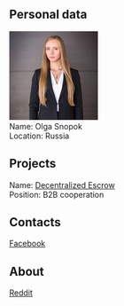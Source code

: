 ## Personal data
![ photo](../people/photo/olga_snopok.jpg)  
Name:  Olga Snopok  
Location: Russia   
## Projects 
Name: [Decentralized Escrow](../projects/decentralized_escrow.md)  
Position: B2B cooperation
## Contacts
[Facebook](https://www.facebook.com/snopokoolga)  
## About
[Reddit]()  